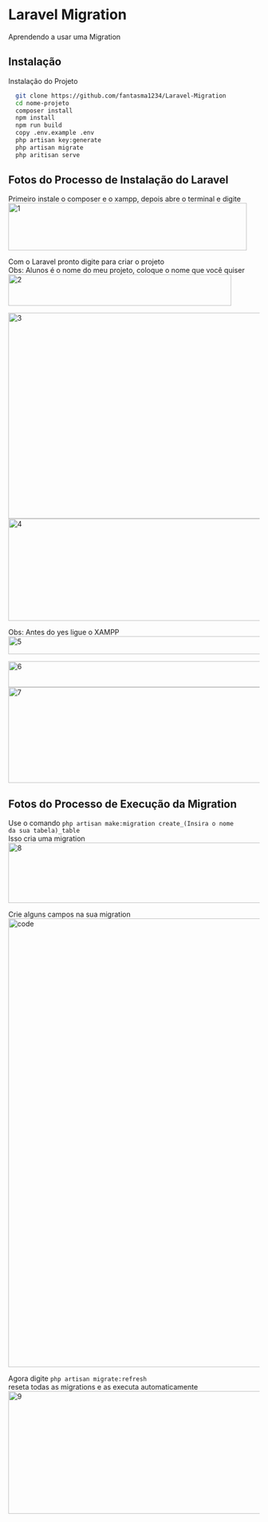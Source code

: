 
# Laravel Migration

Aprendendo a usar uma Migration

## Instalação

Instalação do Projeto

```bash
  git clone https://github.com/fantasma1234/Laravel-Migration
  cd nome-projeto
  composer install
  npm install
  npm run build
  copy .env.example .env
  php artisan key:generate
  php artisan migrate
  php aritisan serve
```

## Fotos do Processo de Instalação do Laravel
Primeiro instale o composer e o xampp, depois abre o terminal e digite <br>
<img width="478" height="95" alt="1" src="https://github.com/user-attachments/assets/a89bad50-f958-4257-a3e8-a6cbc55968fa" />

Com o Laravel pronto digite para criar o projeto <br>
Obs: Alunos é o nome do meu projeto, coloque o nome que você quiser <br>
<img width="447" height="63" alt="2" src="https://github.com/user-attachments/assets/604d48cb-3d80-4326-ac21-3ee3e47566ff" />

<img width="750" height="413" alt="3" src="https://github.com/user-attachments/assets/e581b26a-3ac2-4ae2-a994-e5caf4cfa10c" />

<img width="747" height="205" alt="4" src="https://github.com/user-attachments/assets/3d3e8ac4-c849-4042-a60c-73d747a27780" />

Obs: Antes do yes ligue o XAMPP<br>
<img width="751" height="36" alt="5" src="https://github.com/user-attachments/assets/acf831d8-6639-476e-9ca5-dd2bbbd248f7" />

<img width="752" height="52" alt="6" src="https://github.com/user-attachments/assets/06096777-ef67-44cf-9702-008084e58170" />

<img width="750" height="192" alt="7" src="https://github.com/user-attachments/assets/3c29e95b-e10c-4bcc-a15a-66e511f09afe" />

## Fotos do Processo de Execução da Migration
Use o comando <code>php artisan make:migration create_(Insira o nome da sua tabela)_table</code> <br>
Isso cria uma migration <br>
<img width="747" height="121" alt="8" src="https://github.com/user-attachments/assets/9716c29d-8ee8-47ca-bb70-f89487c88418" />

Crie alguns campos na sua migration <br>
<img width="1264" height="900" alt="code" src="https://github.com/user-attachments/assets/d3b78c26-ff9a-4cf3-bcab-7e92e9bed4b0" />

Agora digite <code>php artisan migrate:refresh</code> <br>
reseta todas as migrations e as executa automaticamente <br>
<img width="752" height="246" alt="9" src="https://github.com/user-attachments/assets/f4a87252-304d-40f1-8479-426c85d57998" />
